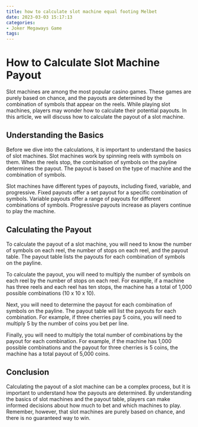 ```yaml
---
title: how to calculate slot machine equal footing Melbet
date: 2023-03-03 15:17:13
categories:
- Joker Megaways Game
tags:
---
```

# How to Calculate Slot Machine Payout

Slot machines are among the most popular casino games. These games are purely based on chance, and the payouts are determined by the combination of symbols that appear on the reels. While playing slot machines, players may wonder how to calculate their potential payouts. In this article, we will discuss how to calculate the payout of a slot machine.

## Understanding the Basics

Before we dive into the calculations, it is important to understand the basics of slot machines. Slot machines work by spinning reels with symbols on them. When the reels stop, the combination of symbols on the payline determines the payout. The payout is based on the type of machine and the combination of symbols.

Slot machines have different types of payouts, including fixed, variable, and progressive. Fixed payouts offer a set payout for a specific combination of symbols. Variable payouts offer a range of payouts for different combinations of symbols. Progressive payouts increase as players continue to play the machine.

## Calculating the Payout

To calculate the payout of a slot machine, you will need to know the number of symbols on each reel, the number of stops on each reel, and the payout table. The payout table lists the payouts for each combination of symbols on the payline.

To calculate the payout, you will need to multiply the number of symbols on each reel by the number of stops on each reel. For example, if a machine has three reels and each reel has ten stops, the machine has a total of 1,000 possible combinations (10 x 10 x 10).

Next, you will need to determine the payout for each combination of symbols on the payline. The payout table will list the payouts for each combination. For example, if three cherries pay 5 coins, you will need to multiply 5 by the number of coins you bet per line.

Finally, you will need to multiply the total number of combinations by the payout for each combination. For example, if the machine has 1,000 possible combinations and the payout for three cherries is 5 coins, the machine has a total payout of 5,000 coins.

## Conclusion

Calculating the payout of a slot machine can be a complex process, but it is important to understand how the payouts are determined. By understanding the basics of slot machines and the payout table, players can make informed decisions about how much to bet and which machines to play. Remember, however, that slot machines are purely based on chance, and there is no guaranteed way to win.